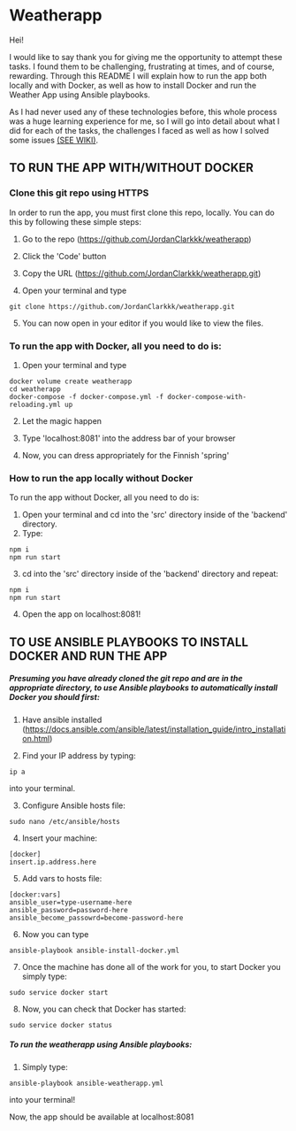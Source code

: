 # Weatherapp

Hei!

I would like to say thank you for giving me the opportunity to attempt these tasks. I found them to be challenging, frustrating at times, and of course, rewarding. Through this README I will explain how to run the app both locally and with Docker, as well as how to install Docker and run the Weather App using Ansible playbooks. 

As I had never used any of these technologies before, this whole process was a huge learning experience for me, so I will go into detail about what I did for each of the tasks, the challenges I faced as well as how I solved some issues [(SEE WIKI)](https://github.com/JordanClarkkk/weatherapp/wiki/Eficode-WeatherApp-Tasks-Commentary).

## TO RUN THE APP WITH/WITHOUT DOCKER

### Clone this git repo using HTTPS

In order to run the app, you must first clone this repo, locally.
You can do this by following these simple steps:

1. Go to the repo (https://github.com/JordanClarkkk/weatherapp)

2. Click the 'Code' button

3. Copy the URL (https://github.com/JordanClarkkk/weatherapp.git)

4. Open your terminal and type 
```
git clone https://github.com/JordanClarkkk/weatherapp.git 
```
5. You can now open in your editor if you would like to view the files.

### To run the app with Docker, all you need to do is:

1. Open your terminal and type
```
docker volume create weatherapp
cd weatherapp
docker-compose -f docker-compose.yml -f docker-compose-with-reloading.yml up
```
2. Let the magic happen

3. Type 'localhost:8081' into the address bar of your browser

4. Now, you can dress appropriately for the Finnish 'spring'


### How to run the app locally without Docker

To run the app without Docker, all you need to do is:

1. Open your terminal and cd into the 'src' directory inside of the 'backend' directory.
2. Type:
```
npm i
npm run start
```
3. cd into the 'src' directory inside of the 'backend' directory and repeat:
```
npm i
npm run start
```
4. Open the app on localhost:8081!

## TO USE ANSIBLE PLAYBOOKS TO INSTALL DOCKER AND RUN THE APP

##### Presuming you have already cloned the git repo and are in the appropriate directory, to use Ansible playbooks to automatically install Docker you should first:

1. Have ansible installed (https://docs.ansible.com/ansible/latest/installation_guide/intro_installation.html)

2. Find your IP address by typing:
```
ip a
```
into your terminal.

3. Configure Ansible hosts file: 
```
sudo nano /etc/ansible/hosts
```

4. Insert your machine:
```
[docker]
insert.ip.address.here
```

5. Add vars to hosts file:
```
[docker:vars]
ansible_user=type-username-here
ansible_password=password-here
ansible_become_passowrd=become-password-here
```
6. Now you can type
```
ansible-playbook ansible-install-docker.yml

```

7. Once the machine has done all of the work for you, to start Docker you simply type:
```
sudo service docker start
```

8. Now, you can check that Docker has started:
```
sudo service docker status
```

##### To run the weatherapp using Ansible playbooks:

1. Simply type:
```
ansible-playbook ansible-weatherapp.yml
```
into your terminal!

Now, the app should be available at localhost:8081
